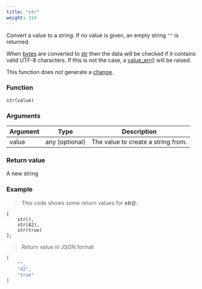 ```yaml
---
title: "str"
weight: 314
---
```


Convert a value to a string. If no value is given, an empty string `""` is returned.

When [bytes](../../data-types/bytes) are converted to [str](../../data-types/str) then the data will be checked
if it contains valid UTF-8 characters. If this is not the case, a [value_err()](../../errors/value_err) will be raised.

This function does *not* generate a [change](../../overview/changes).

### Function

`str(value)`

### Arguments

Argument | Type | Description
-------- | ---- | -----------
value | any (optional) | The value to create a string from.

### Return value

A new string

### Example

> This code shows some return values for ***str()***:

```thingsdb,json_response
[
    str(),
    str(42),
    str(true)
];
```

> Return value in JSON format

```json
[
    "",
    "42",
    "true"
]
```
